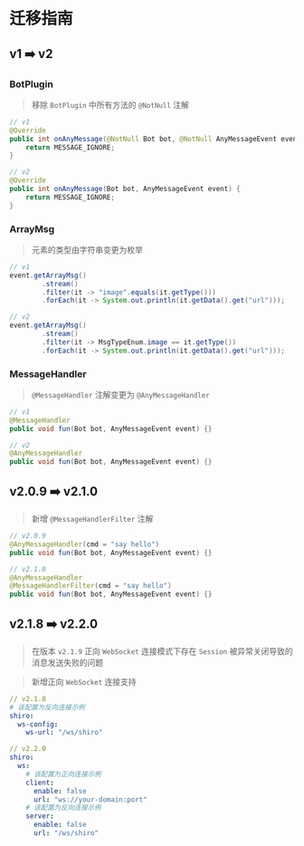 # 迁移指南

## v1 ➡️ v2

### BotPlugin

> 移除 `BotPlugin` 中所有方法的 `@NotNull` 注解

```java
// v1
@Override
public int onAnyMessage(@NotNull Bot bot, @NotNull AnyMessageEvent event) {
    return MESSAGE_IGNORE;
}
```

```java
// v2
@Override
public int onAnyMessage(Bot bot, AnyMessageEvent event) {
    return MESSAGE_IGNORE;
}
```

### ArrayMsg

> 元素的类型由字符串变更为枚举

```java
// v1
event.getArrayMsg()
        .stream()
        .filter(it -> "image".equals(it.getType()))
        .forEach(it -> System.out.println(it.getData().get("url")));
```

```java
// v2
event.getArrayMsg()
        .stream()
        .filter(it -> MsgTypeEnum.image == it.getType())
        .forEach(it -> System.out.println(it.getData().get("url")));
```

### MessageHandler

> `@MessageHandler` 注解变更为 `@AnyMessageHandler`

```java
// v1
@MessageHandler
public void fun(Bot bot, AnyMessageEvent event) {}
```

```java
// v2
@AnyMessageHandler
public void fun(Bot bot, AnyMessageEvent event) {}
```

## v2.0.9 ➡️ v2.1.0

> 新增 `@MessageHandlerFilter` 注解

```java
// v2.0.9
@AnyMessageHandler(cmd = "say hello")
public void fun(Bot bot, AnyMessageEvent event) {}
```

```java
// v2.1.0
@AnyMessageHandler
@MessageHandlerFilter(cmd = "say hello")
public void fun(Bot bot, AnyMessageEvent event) {}
```

## v2.1.8 ➡️ v2.2.0

>在版本 `v2.1.9` 正向 `WebSocket` 连接模式下存在 `Session` 被异常关闭导致的消息发送失败的问题

> 新增正向 `WebSocket` 连接支持

```yaml
// v2.1.8
# 该配置为反向连接示例
shiro:
  ws-config:
    ws-url: "/ws/shiro"
```

```yaml
// v2.2.0
shiro:
  ws:
    # 该配置为正向连接示例
    client:
      enable: false
      url: "ws://your-domain:port"
    # 该配置为反向连接示例
    server:
      enable: false
      url: "/ws/shiro"
```